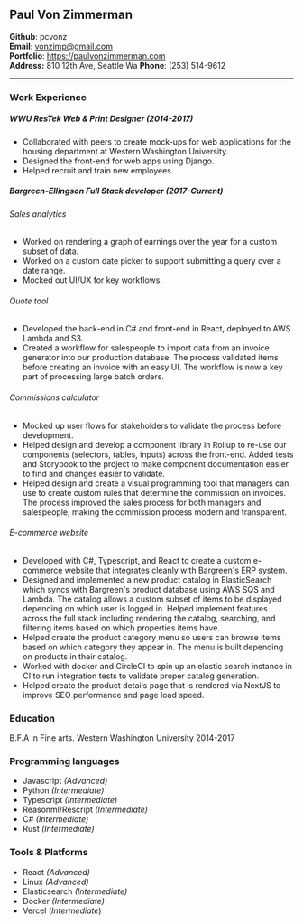 ## Paul Von Zimmerman  
**Github**: pcvonz  
**Email**: vonzimp@gmail.com  
**Portfolio**: https://paulvonzimmerman.com  
**Address:** 810 12th Ave, Seattle Wa
**Phone**: (253) 514-9612

-----

### Work Experience
##### WWU ResTek Web & Print Designer (2014-2017)

- Collaborated with peers to create mock-ups for web applications for the housing department at Western Washington University. 
- Designed the front-end for web apps using Django. 
- Helped recruit and train new employees.

##### Bargreen-Ellingson Full Stack developer (2017-Current)
###### Sales analytics

- Worked on rendering a graph of earnings over the year for a custom subset of data.
- Worked on a custom date picker to support submitting a query over a date range.
- Mocked out UI/UX for key workflows.

###### Quote tool

- Developed the back-end in C# and front-end in React, deployed to AWS Lambda and S3.
- Created a workflow for salespeople to import data from an invoice generator into our production database. The process validated items before creating an invoice with an easy UI. The workflow is now a key part of processing large batch orders.

###### Commissions calculator

- Mocked up user flows for stakeholders to validate the process before development.
- Helped design and develop a component library in Rollup to re-use our components (selectors, tables, inputs) across the front-end. Added tests and Storybook to the project to make component documentation easier to find and changes easier to validate. 
- Helped design and create a visual programming tool that managers can use to create custom rules that determine the commission on invoices. The process improved the sales process for both managers and salespeople, making the commission process modern and transparent.

###### E-commerce website

- Developed with C#, Typescript, and React to create a custom e-commerce website that integrates cleanly with Bargreen's ERP system.
- Designed and implemented a new product catalog in ElasticSearch which syncs with Bargreen's product database using AWS SQS and Lambda. The catalog allows a custom subset of items to be displayed depending on which user is logged in. Helped implement features across the full stack including rendering the catalog, searching, and filtering items based on which properties items have.
- Helped create the product category menu so users can browse items based on which category they appear in. The menu is built depending on products in their catalog.
- Worked with docker and CircleCI to spin up an elastic search instance in CI to run integration tests to validate proper catalog generation. 
- Helped create the product details page that is rendered via NextJS to improve SEO performance and page load speed.

### Education

B.F.A in Fine arts.
Western Washington University
2014-2017

### Programming languages 
- Javascript _(Advanced)_
- Python _(Intermediate)_
- Typescript _(Intermediate)_
- Reasonml/Rescript _(Intermediate)_
- C# _(Intermediate)_
- Rust _(Intermediate)_

### Tools & Platforms

- React _(Advanced)_
- Linux _(Advanced)_
- Elasticsearch _(Intermediate)_
- Docker _(Intermediate)_
- Vercel (_Intermediate_)
